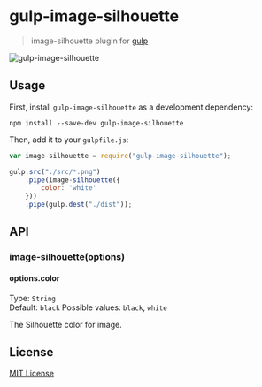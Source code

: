# gulp-image-silhouette

> image-silhouette plugin for [gulp](https://github.com/wearefractal/gulp)

![gulp-image-silhouette](https://cloud.githubusercontent.com/assets/1150412/6162386/728b7e66-b2c5-11e4-813a-094b34dfa851.png)

## Usage

First, install `gulp-image-silhouette` as a development dependency:

```shell
npm install --save-dev gulp-image-silhouette
```

Then, add it to your `gulpfile.js`:

```javascript
var image-silhouette = require("gulp-image-silhouette");

gulp.src("./src/*.png")
	.pipe(image-silhouette({
		color: 'white'
	}))
	.pipe(gulp.dest("./dist"));
```

## API

### image-silhouette(options)

#### options.color
Type: `String`  
Default: `black`
Possible values: `black`, `white`

The Silhouette color for image.


## License

[MIT License](http://en.wikipedia.org/wiki/MIT_License)
